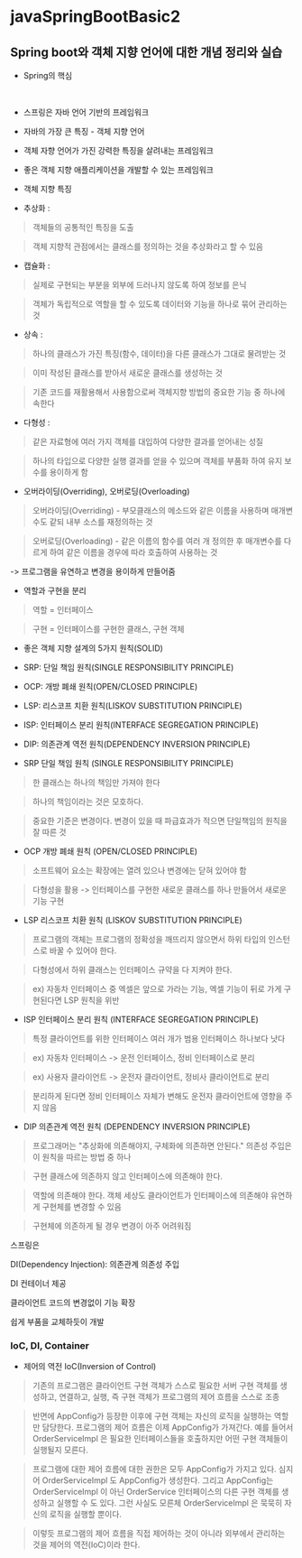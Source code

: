 # javaSpringBootBasic2

## Spring boot와 객체 지향 언어에 대한 개념 정리와 실습


+ Spring의 핵심

<br>




- 스프링은 자바 언어 기반의 프레임워크

- 자바의 가장 큰 특징 - 객체 지향 언어

- 객체 자향 언어가 가진 강력한 특징을 살려내는 프레임워크

- 좋은 객체 지향 애플리케이션을 개발할 수 있는 프레임워크



+ 객체 지향 특징


- 추상화 :
> 객체들의 공통적인 특징을 도출

> 객체 지향적 관점에서는 클래스를 정의하는 것을 추상화라고 할 수 있음


- 캡슐화 :

> 실제로 구현되는 부분을 외부에 드러나지 않도록 하여 정보를 은닉

> 객체가 독립적으로 역할을 할 수 있도록 데이터와 기능을 하나로 묶어 관리하는 것




- 상속 :

> 하나의 클래스가 가진 특징(함수, 데이터)을 다른 클래스가 그대로 물려받는 것

> 이미 작성된 클래스를 받아서 새로운 클래스를 생성하는 것

> 기존 코드를 재활용해서 사용함으로써 객체지향 방법의 중요한 기능 중 하나에 속한다





- 다형성 :

> 같은 자료형에 여러 가지 객체를 대입하여 다양한 결과를 얻어내는 성질

> 하나의 타입으로 다양한 실행 결과를 얻을 수 있으며 객체를 부품화 하여 유지 보수를 용이하게 함



+ 오버라이딩(Overriding), 오버로딩(Overloading)


> 오버라이딩(Overriding) - 부모클래스의 메소드와 같은 이름을 사용하며 매개변수도 같되 내부 소스를 재정의하는 것

> 오버로딩(Overloading) - 같은 이름의 함수를 여러 개 정의한 후 매개변수를 다르게 하여 같은 이름을 경우에 따라 호출하여 사용하는 것


-> 프로그램을 유연하고 변경을 용이하게 만들어줌


+ 역할과 구현을 분리 


> 역할 = 인터페이스

> 구현 = 인터페이스를 구현한 클래스, 구현 객체





+ 좋은 객체 지향 설계의 5가지 원칙(SOLID)



- SRP: 단일 책임 원칙(SINGLE RESPONSIBILITY PRINCIPLE)

- OCP: 개방 폐쇄 원칙(OPEN/CLOSED PRINCIPLE)

- LSP: 리스코프 치환 원칙(LISKOV SUBSTITUTION PRINCIPLE)

- ISP: 인터페이스 분리 원칙(INTERFACE SEGREGATION PRINCIPLE)

- DIP: 의존관계 역전 원칙(DEPENDENCY INVERSION PRINCIPLE)




- SRP 단일 책임 원칙 (SINGLE RESPONSIBILITY PRINCIPLE)



> 한 클래스는 하나의 책임만 가져야 한다

> 하나의 책임이라는 것은 모호하다.

> 중요한 기준은 변경이다. 변경이 있을 때 파급효과가 적으면 단일책임의 원칙을 잘 따른 것




- OCP 개방 폐쇄 원칙 (OPEN/CLOSED PRINCIPLE)



> 소프트웨어 요소는 확장에는 열려 있으나 변경에는 닫혀 있어야 함

> 다형성을 활용 -> 인터페이스를 구현한 새로운 클래스를 하나 만들어서 새로운 기능 구현



- LSP 리스코프 치환 원칙 (LISKOV SUBSTITUTION PRINCIPLE)



> 프로그램의 객체는 프로그램의 정확성을 깨뜨리지 않으면서 하위 타입의 인스턴스로 바꿀 수 있어야 한다.

> 다형성에서 하위 클래스는 인터페이스 규약을 다 지켜야 한다. 

> ex) 자동차 인터페이스 중 엑셀은 앞으로 가라는 기능, 엑셀 기능이 뒤로 가게 구현된다면 LSP 원칙을 위반



- ISP 인터페이스 분리 원칙 (INTERFACE SEGREGATION PRINCIPLE)



> 특정 클라이언트를 위한 인터페이스 여러 개가 범용 인터페이스 하나보다 낫다

> ex) 자동차 인터페이스 -> 운전 인터페이스, 정비 인터페이스로 분리

> ex) 사용자 클라이언트 -> 운전자 클라이언트, 정비사 클라이언트로 분리

> 분리하게 된다면 정비 인터페이스 자체가 변해도 운전자 클라이언트에 영향을 주지 않음



- DIP 의존관계 역전 원칙 (DEPENDENCY INVERSION PRINCIPLE)



> 프로그래머는 "추상화에 의존해야지, 구체화에 의존하면 안된다." 의존성 주입은 이 원칙을 따르는 방법 중 하나

> 구현 클래스에 의존하지 않고 인터페이스에 의존해야 한다.

> 역할에 의존해야 한다. 객체 세상도 클라이언트가 인터페이스에 의존해야 유연하게 구현체를 변경할 수 있음

> 구현체에 의존하게 될 경우 변경이 아주 어려워짐





스프링은 

DI(Dependency Injection): 의존관계 의존성 주입

DI 컨테이너 제공

클라이언트 코드의 변경없이 기능 확장

쉽게 부품을 교체하듯이 개발


### IoC, DI, Container

+ 제어의 역전 IoC(Inversion of Control)

> 기존의 프로그램은 클라이언트 구현 객체가 스스로 필요한 서버 구현 객체를 생성하고, 연결하고, 실행, 즉 구현 객체가 프로그램의 제어 흐름을 스스로 조종

> 반면에 AppConfig가 등장한 이후에 구현 객체는 자신의 로직을 실행하는 역할만 담당한다. 프로그램의
제어 흐름은 이제 AppConfig가 가져간다. 예를 들어서 OrderServiceImpl 은 필요한 인터페이스들을
호출하지만 어떤 구현 객체들이 실행될지 모른다.

> 프로그램에 대한 제어 흐름에 대한 권한은 모두 AppConfig가 가지고 있다. 심지어 OrderServiceImpl
도 AppConfig가 생성한다. 그리고 AppConfig는 OrderServiceImpl 이 아닌 OrderService
인터페이스의 다른 구현 객체를 생성하고 실행할 수 도 있다. 그런 사실도 모른체 OrderServiceImpl 은
묵묵히 자신의 로직을 실행할 뿐이다.

> 이렇듯 프로그램의 제어 흐름을 직접 제어하는 것이 아니라 외부에서 관리하는 것을 제어의 역전(IoC)이라
한다.












